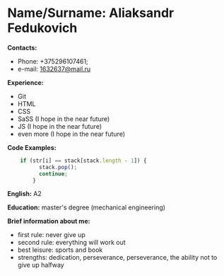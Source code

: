 # Name/Surname: Aliaksandr Fedukovich

**Contacts:**
* Phone: +375296107461;
* e-mail: 1632637@mail.ru

**Experience:**
* Git
* HTML
* CSS
* SaSS (I hope in the near future)
* JS (I hope in the near future)
* even more (I hope in the near future)

**Code Examples:**
```javascript
    if (str[i] == stack[stack.length - 1]) {
          stack.pop();
          continue;
        } 
```

**English:** A2

**Education:** master's degree (mechanical engineering)

**Brief information about me:**
* first rule: never give up
* second rule: everything will work out
* best leisure: sports and book
* strengths: dedication, perseverance, perseverance, the ability not to give up halfway